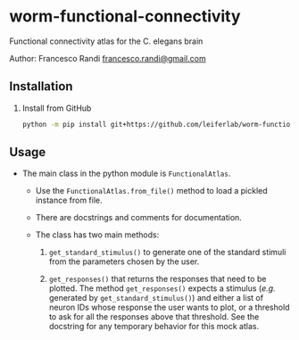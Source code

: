# worm-functional-connectivity

Functional connectivity atlas for the C. elegans brain

Author: Francesco Randi francesco.randi@gmail.com

## Installation

1. Install from GitHub

    ```bash
    python -m pip install git+https://github.com/leiferlab/worm-functional-connectivity
    ```

## Usage

* The main class in the python module is `FunctionalAtlas`.

    * Use the `FunctionalAtlas.from_file()` method to load a pickled instance from file.

    * There are docstrings and comments for documentation.

    * The class has two main methods:

        1. `get_standard_stimulus()` to generate one of the standard stimuli
           from the parameters chosen by the user. 

        2. `get_responses()` that returns the responses that need to be
           plotted. The method `get_responses()` expects a stimulus (*e.g.*
           generated by `get_standard_stimulus()`) and either a list of neuron
           IDs whose response the user wants to plot, or a threshold to ask for
           all the responses above that threshold. See the docstring for any
           temporary behavior for this mock atlas. 
